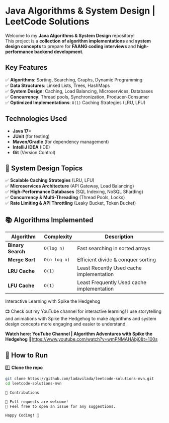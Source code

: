 # Java Algorithms & System Design | LeetCode Solutions


Welcome to my **Java Algorithms & System Design** repository!  
This project is a **collection of algorithm implementations** and **system design concepts** to prepare for **FAANG coding interviews** and **high-performance backend development**.

## Key Features
✅ **Algorithms**: Sorting, Searching, Graphs, Dynamic Programming  
✅ **Data Structures**: Linked Lists, Trees, HashMaps  
✅ **System Design**: Caching, Load Balancing, Microservices, Databases  
✅ **Concurrency**: Thread pools, Synchronization, Producer-Consumer  
✅ **Optimized Implementations**: `O(1)` Caching Strategies (LRU, LFU) 

## Technologies Used
- **Java 17+**
- **JUnit** (for testing)
- **Maven/Gradle** (for dependency management)
- **IntelliJ IDEA** (IDE)
- **Git** (Version Control)

## 🎯 System Design Topics
✅ **Scalable Caching Strategies** (LRU, LFU)  
✅ **Microservices Architecture** (API Gateway, Load Balancing)  
✅ **High-Performance Databases** (SQL Indexing, NoSQL Sharding)  
✅ **Concurrency & Multi-Threading** (Thread Pools, Locks)  
✅ **Rate Limiting & API Throttling** (Leaky Bucket, Token Bucket)  

## 📚 Algorithms Implemented
| Algorithm | Complexity | Description |
|-----------|------------|-------------|
| **Binary Search** | `O(log n)` | Fast searching in sorted arrays |
| **Merge Sort** | `O(n log n)` | Efficient divide & conquer sorting |
| **LRU Cache** | `O(1)` | Least Recently Used cache implementation |
| **LFU Cache** | `O(1)` | Least Frequently Used cache implementation |

Interactive Learning with Spike the Hedgehog

📺 Check out my YouTube channel for interactive learning!
I use storytelling and animations with Spike the Hedgehog to make algorithms and system design concepts more engaging and easier to understand.

**Watch here: YouTube Channel | Algorithm Adventures with Spike the Hedgehog**
🔗https://www.youtube.com/watch?v=wmPNMAHAbj0&t=100s



## 🚀 How to Run
1️⃣ **Clone the repo**  
```sh
git clone https://github.com/ladavilada/leetcode-solutions-mvn.git
cd leetcode-solutions-mvn

📝 Contributions

🔹 Pull requests are welcome!
🔹 Feel free to open an issue for any suggestions.

Happy Coding! 🚀
